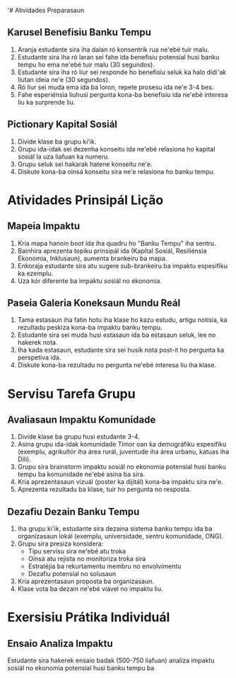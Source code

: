 '# Atividades Preparasaun

## Karusel Benefisiu Banku Tempu

1. Aranja estudante sira iha dalan ró konsentrik rua ne'ebé tuir malu.
2. Estudante sira iha ró laran sei fahe ida benefisiu potensial husi banku tempu ho ema ne'ebé tuir malu (30 segundos).
3. Estudante sira iha ró liur sei responde ho benefisiu seluk ka halo didi'ak liutan ideia ne'e (30 segundos).
4. Ró liur sei muda ema ida ba loron, repete prosesu ida ne'e 3-4 bes.
5. Fahe esperiénsia liuhusi pergunta kona-ba benefisiu ida ne'ebé interesa liu ka surprende liu.

## Pictionary Kapital Sosiál

1. Divide klase ba grupu ki'ik.
2. Grupu ida-idak sei dezenha konseitu ida ne'ebé relasiona ho kapital sosiál la uza liafuan ka numeru.
3. Grupu seluk sei hakarak hatene konseitu ne'e.
4. Diskute kona-ba oinsá konseitu sira ne'e relasiona ho banku tempu.

# Atividades Prinsipál Lição

## Mapeia Impaktu

1. Kria mapa hanoin boot ida iha quadru ho "Banku Tempu" iha sentru.
2. Bainhira aprezenta topiku prinsipál ida (Kapital Sosiál, Resiliénsia Ekonomia, Inklusaun), aumenta brankeiru ba mapa.
3. Enkoraja estudante sira atu sugere sub-brankeiru ba impaktu espesifiku ka ezemplu.
4. Uza kór diferente ba impaktu sosiál no ekonomia.

## Paseia Galeria Koneksaun Mundu Reál

1. Tama estasaun iha fatin hotu iha klase ho kazu estudu, artigu notísia, ka rezultadu peskiza kona-ba impaktu banku tempu.
2. Estudante sira sei muda husi estasaun ida ba estasaun seluk, lee no hakerek nota.
3. Iha kada estasaun, estudante sira sei husik nota post-it ho pergunta ka perspetiva ida.
4. Diskute kona-ba rezultadu no pergunta ne'ebé interesa liu iha klase.

# Servisu Tarefa Grupu

## Avaliasaun Impaktu Komunidade

1. Divide klase ba grupu husi estudante 3-4.
2. Asina grupu ida-idak komunidade Timor oan ka demográfiku espesifiku (exemplu, agrikultór iha área rurál, juventude iha área urbanu, katuas iha Dili).
3. Grupu sira brainstorm impaktu sosiál no ekonomia potensial husi banku tempu ba komunidade ne'ebé asina ba sira.
4. Kria aprezentasaun vizuál (poster ka dijitál) kona-ba impaktu sira ne'e.
5. Aprezenta rezultadu ba klase, tuir ho pergunta no resposta.

## Dezafiu Dezain Banku Tempu

1. Iha grupu ki'ik, estudante sira dezaina sistema banku tempu ida ba organizasaun lokál (exemplu, universidade, sentru komunidade, ONG).
2. Grupu sira presiza konsidera:
   - Tipu servisu sira ne'ebé atu troka
   - Oinsá atu rejista no monitoriza troka sira
   - Estratéjia ba rekurtamentu membru no envolvimentu
   - Dezafiu potensial no solusaun
3. Kria aprezentasaun proposta ba organizasaun.
4. Klase vota ba dezain ne'ebé viável no impaktu liu.

# Exersisiu Prátika Individuál

## Ensaio Analiza Impaktu

Estudante sira hakerek ensaio badak (500-750 liafuan) analiza impaktu sosiál no ekonomia potensial husi banku tempu ba